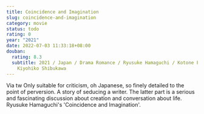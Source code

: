 ```yaml
---
title: Coincidence and Imagination
slug: coincidence-and-imagination
category: movie
status: todo
rating: 0
year: "2021"
date: 2022-07-03 11:33:18+08:00
douban:
  rating: 8.3
  subtitle: 2021 / Japan / Drama Romance / Ryusuke Hamaguchi / Kotone Furukawa
    Kiyohiko Shibukawa
---
```


Via tw Only suitable for criticism, oh Japanese, so finely detailed to the point of perversion. A story of seducing a writer. The latter part is a serious and fascinating discussion about creation and conversation about life. Ryusuke Hamaguchi's 'Coincidence and Imagination'.
